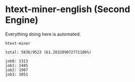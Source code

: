 # htext-miner-english (Second Engine)

Everything doing here is automated.

```
htext-miner

total: 5836/9523 (61.283209072771186%)

job0: 1313
job1: 1485
job2: 1987
job3: 1051
```